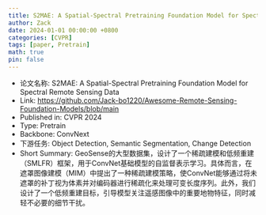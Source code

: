 ```yaml
---
title: S2MAE: A Spatial-Spectral Pretraining Foundation Model for Spectral Remote Sensing Data
author: Zack
date: 2024-01-01 00:00:00 +0800
categories: [CVPR]
tags: [paper, Pretrain]
math: true
pin: false
---
```

- 论文名称: S2MAE: A Spatial-Spectral Pretraining Foundation Model for Spectral Remote Sensing Data
- Link: https://github.com/Jack-bo1220/Awesome-Remote-Sensing-Foundation-Models/blob/main
- Published in: CVPR 2024
- Type: Pretrain
- Backbone: ConvNext
- 下游任务: Object Detection, Semantic Segmentation, Change Detection
- Short Summary: GeoSense的大型数据集，设计了一个稀疏建模和低频重建（SMLFR）框架，用于ConvNet基础模型的自监督表示学习。具体而言，在遮罩图像建模（MIM）中提出了一种稀疏建模策略，使ConvNet能够通过将未遮罩的补丁视为体素并对编码器进行稀疏化来处理可变长度序列。此外，我们设计了一个低频重建目标，引导模型关注遥感图像中的重要地物特征，同时减轻不必要的细节干扰。
